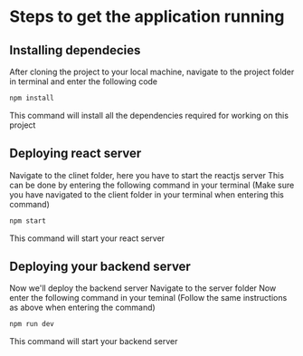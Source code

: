 # Steps to get the application running

## Installing dependecies
  After cloning the project to your local machine, navigate to the project folder in terminal and enter the following code
  
  ```bash
  npm install
  ```
  
  This command will install all the dependencies required for working on this project

## Deploying react server
Navigate to the clinet folder, here you have to start the reactjs server
  This can be done by entering the following command in your terminal (Make sure you have navigated to the client folder in your terminal when entering this command)
  ```bash
  npm start
  ```
  This command will start your react server
  
## Deploying your backend server
  Now we'll deploy the backend server
  Navigate to the server folder 
  Now enter the following command in your teminal (Follow the same instructions as above when entering the command)
  ```bash
  npm run dev
  ```
  This command will start your backend server
